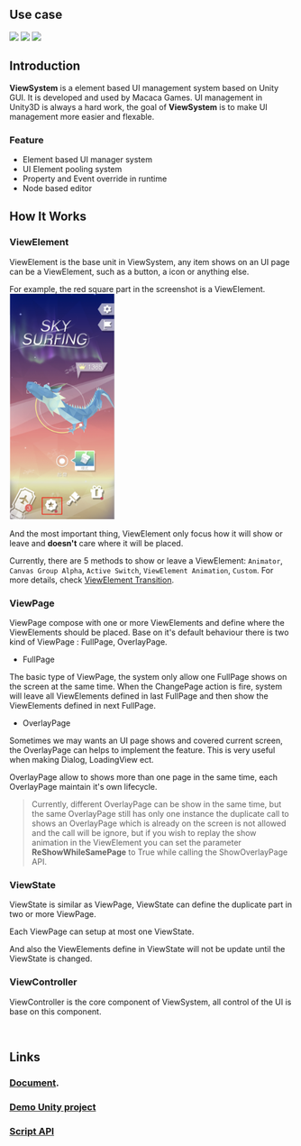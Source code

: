 
## Use case
<img src="./Img~/skySurfing.gif">
<img src="./Img~/skyBandit.gif">
<img src="./Img~/rythemGo.gif">

## Introduction
**ViewSystem** is a element based UI management system based on Unity GUI. It is developed and used by Macaca Games.
UI management in Unity3D is always a hard work, the goal of **ViewSystem** is to make UI management more easier and flexable.

### Feature
- Element based UI manager system
- UI Element pooling system
- Property and Event override in runtime
- Node based editor
  
## How It Works
### ViewElement
ViewElement is the base unit in ViewSystem, any item shows on an UI page can be a ViewElement, such as a button, a icon or anything else.

For example, the red square part in the screenshot is a ViewElement.<br>
<img src='./Img~/viewelement.png' alt="Screenshot2" height="400">


And the most important thing, ViewElement only focus how it will show or leave and **doesn't** care where it will be placed.

Currently, there are 5 methods to show or leave a ViewElement: `Animator`, `Canvas Group Alpha`, `Active Switch`, `ViewElement Animation`, `Custom`. For more details, check [ViewElement Transition](/docs/Fundamentals.md#viewelement-trasition).


### ViewPage
ViewPage compose with one or more ViewElements and define where the ViewElements should be placed. Base on it's default behaviour there is two kind of ViewPage : FullPage, OverlayPage.

- FullPage

The basic type of ViewPage, the system only allow one FullPage shows on the screen at the same time.
When the ChangePage action is fire, system will leave all ViewElements defined in last FullPage and then show the ViewElements defined in next FullPage.

- OverlayPage

Sometimes we may wants an UI page shows and covered current screen, the OverlayPage can helps to implement the feature.
This is very useful when making Dialog, LoadingView ect.

OverlayPage allow to shows more than one page in the same time, each OverlayPage maintain it's own lifecycle.

> Currently, different OverlayPage can be show in the same time, but the same OverlayPage still has only one instance the duplicate call to shows an OverlayPage which is already on the screen is not allowed and the call will be ignore, but if you wish to replay the show animation in the ViewElement you can set the parameter **ReShowWhileSamePage** to True while calling the ShowOverlayPage API.

### ViewState
ViewState is similar as ViewPage, ViewState can define the duplicate part in two or more ViewPage.

Each ViewPage can setup at most one ViewState.

And also the ViewElements define in ViewState will not be update until the ViewState is changed.

### ViewController
ViewController is the core component of ViewSystem, all control of the UI is base on this component.

<br>



## Links 

### [Document](https://macacagames.github.io/MacacaViewSystemDocs/).

### [Demo Unity project](https://github.com/MacacaGames/ViewSystemExample)

### [Script API](https://macacagames.github.io/MacacaViewSystem/api/MacacaGames.ViewSystem.html)
